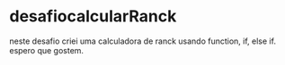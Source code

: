 # desafiocalcularRanck
neste desafio criei uma calculadora de ranck usando function, if, else if.
espero que gostem.
